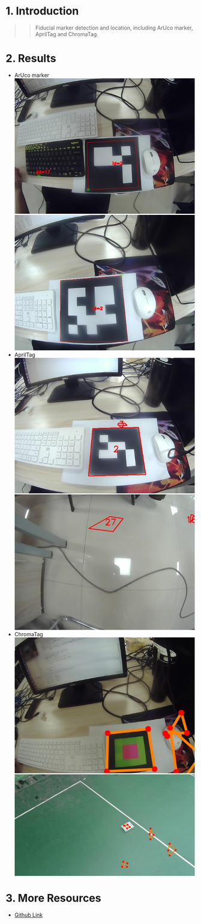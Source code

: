 # 1. Introduction
>>Fiducial marker detection and location, including ArUco marker, AprilTag and ChromaTag.

# 2. Results
- ArUco marker
![image](https://github.com/lh9171338/Fiducial-Marker/blob/master/ArUcoMarker(video)/result/result-001.jpg)
![image](https://github.com/lh9171338/Fiducial-Marker/blob/master/ArUcoMarker(video)/result/result-002.jpg)
- AprilTag
![image](https://github.com/lh9171338/Fiducial-Marker/blob/master/AprilTag(video)/result/result-001.jpg)
![image](https://github.com/lh9171338/Fiducial-Marker/blob/master/AprilTag(video)/result/result-002.jpg)
- ChromaTag
![image](https://github.com/lh9171338/Fiducial-Marker/blob/master/ChromaTag(video)/result/result-001.jpg)
![image](https://github.com/lh9171338/Fiducial-Marker/blob/master/ChromaTag(video)/result/result-002.jpg)

# 3. More Resources
- [Github Link](https://github.com/lh9171338/Outline)
